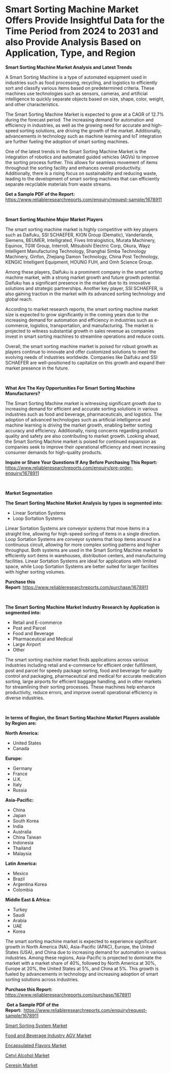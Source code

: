 <p><h1>Smart Sorting Machine Market Offers Provide Insightful Data for the Time Period from 2024 to 2031 and also Provide Analysis Based on Application, Type, and Region</h1></p><p><strong>Smart Sorting Machine Market Analysis and Latest Trends</strong></p>
<p><p>A Smart Sorting Machine is a type of automated equipment used in industries such as food processing, recycling, and logistics to efficiently sort and classify various items based on predetermined criteria. These machines use technologies such as sensors, cameras, and artificial intelligence to quickly separate objects based on size, shape, color, weight, and other characteristics.</p><p>The Smart Sorting Machine Market is expected to grow at a CAGR of 12.7% during the forecast period. The increasing demand for automation and efficiency in industries, as well as the growing need for accurate and high-speed sorting solutions, are driving the growth of the market. Additionally, advancements in technology such as machine learning and IoT integration are further fueling the adoption of smart sorting machines.</p><p>One of the latest trends in the Smart Sorting Machine Market is the integration of robotics and automated guided vehicles (AGVs) to improve the sorting process further. This allows for seamless movement of items throughout the sorting facility and enhances overall productivity. Additionally, there is a rising focus on sustainability and reducing waste, leading to the development of smart sorting machines that can efficiently separate recyclable materials from waste streams.</p></p>
<p><strong>Get a Sample PDF of the Report:&nbsp;</strong> <a href="https://www.reliableresearchreports.com/enquiry/request-sample/1678911">https://www.reliableresearchreports.com/enquiry/request-sample/1678911</a></p>
<p>&nbsp;</p>
<p><strong>Smart Sorting Machine Major Market Players</strong></p>
<p><p>The smart sorting machine market is highly competitive with key players such as Daifuku, SSI SCHAEFER, KION Group (Dematic), Vanderlande, Siemens, BEUMER, Intelligrated, Fives Intralogistics, Murata Machinery, Equinox, TGW Group, Interroll, Mitsubishi Electric Corp, Okura, Wayz Intelligent Manufacturing Technology, Shanghai Simba Technology Machinery, Ginfon, Zhejiang Damon Technology, China Post Technology, KENGIC Intelligent Equipment, HOUNG FUH, and Omh Science Group.</p><p>Among these players, Daifuku is a prominent company in the smart sorting machine market, with a strong market growth and future growth potential. Daifuku has a significant presence in the market due to its innovative solutions and strategic partnerships. Another key player, SSI SCHAEFER, is also gaining traction in the market with its advanced sorting technology and global reach.</p><p>According to market research reports, the smart sorting machine market size is expected to grow significantly in the coming years due to the increasing demand for automation and efficiency in industries such as e-commerce, logistics, transportation, and manufacturing. The market is projected to witness substantial growth in sales revenue as companies invest in smart sorting machines to streamline operations and reduce costs.</p><p>Overall, the smart sorting machine market is poised for robust growth as players continue to innovate and offer customized solutions to meet the evolving needs of industries worldwide. Companies like Daifuku and SSI SCHAEFER are well-positioned to capitalize on this growth and expand their market presence in the future.</p></p>
<p>&nbsp;</p>
<p><strong>What Are The Key Opportunities For Smart Sorting Machine Manufacturers?</strong></p>
<p><p>The Smart Sorting Machine market is witnessing significant growth due to increasing demand for efficient and accurate sorting solutions in various industries such as food and beverage, pharmaceuticals, and logistics. The adoption of advanced technologies such as artificial intelligence and machine learning is driving the market growth, enabling better sorting accuracy and efficiency. Additionally, rising concerns regarding product quality and safety are also contributing to market growth. Looking ahead, the Smart Sorting Machine market is poised for continued expansion as companies seek to improve their operational efficiency and meet increasing consumer demands for high-quality products.</p></p>
<p><strong>Inquire or Share Your Questions If Any Before Purchasing This Report:</strong> <a href="https://www.reliableresearchreports.com/enquiry/pre-order-enquiry/1678911">https://www.reliableresearchreports.com/enquiry/pre-order-enquiry/1678911</a></p>
<p>&nbsp;</p>
<p><strong>Market Segmentation</strong></p>
<p><strong>The Smart Sorting Machine Market Analysis by types is segmented into:</strong></p>
<p><ul><li>Linear Sortation Systems</li><li>Loop Sortation Systems</li></ul></p>
<p><p>Linear Sortation Systems are conveyor systems that move items in a straight line, allowing for high-speed sorting of items in a single direction. Loop Sortation Systems are conveyor systems that loop items around in a continuous circuit, allowing for more complex sorting patterns and higher throughput. Both systems are used in the Smart Sorting Machine market to efficiently sort items in warehouses, distribution centers, and manufacturing facilities. Linear Sortation Systems are ideal for applications with limited space, while Loop Sortation Systems are better suited for larger facilities with higher sorting volumes.</p></p>
<p><strong>Purchase this Report:&nbsp;</strong><a href="https://www.reliableresearchreports.com/purchase/1678911">https://www.reliableresearchreports.com/purchase/1678911</a></p>
<p>&nbsp;</p>
<p><strong>The Smart Sorting Machine Market Industry Research by Application is segmented into:</strong></p>
<p><ul><li>Retail and E-commerce</li><li>Post and Parcel</li><li>Food and Beverage</li><li>Pharmaceutical and Medical</li><li>Large Airport</li><li>Other</li></ul></p>
<p><p>The smart sorting machine market finds applications across various industries including retail and e-commerce for efficient order fulfillment, post and parcel for speedy package sorting, food and beverage for quality control and packaging, pharmaceutical and medical for accurate medication sorting, large airports for efficient baggage handling, and in other markets for streamlining their sorting processes. These machines help enhance productivity, reduce errors, and improve overall operational efficiency in diverse industries.</p></p>
<p>&nbsp;</p>
<p><strong>In terms of Region, the Smart Sorting Machine Market Players available by Region are:</strong></p>
<p>
    <p> <strong> North America: </strong>
        <ul>
            <li>United States</li>
            <li>Canada</li>
        </ul>
        </p> 
    <p> <strong> Europe: </strong>
        <ul>
            <li>Germany</li>
            <li>France</li>
            <li>U.K.</li>
            <li>Italy</li>
            <li>Russia</li>
        </ul>
        </p> 
    <p> <strong> Asia-Pacific: </strong>
        <ul>
            <li>China</li>
            <li>Japan</li>
            <li>South Korea</li>
            <li>India</li>
            <li>Australia</li>
            <li>China Taiwan</li>
            <li>Indonesia</li>
            <li>Thailand</li>
            <li>Malaysia</li>
        </ul>
        </p> 
    <p> <strong> Latin America: </strong>
        <ul>
            <li>Mexico</li>
            <li>Brazil</li>
            <li>Argentina Korea</li>
            <li>Colombia</li>
        </ul>
        </p> 
    <p> <strong> Middle East & Africa: </strong>
        <ul>
            <li>Turkey</li>
            <li>Saudi</li>
            <li>Arabia</li>
            <li>UAE</li>
            <li>Korea</li>
        </ul>
    </p>
    </p>
<p><p>The smart sorting machine market is expected to experience significant growth in North America (NA), Asia-Pacific (APAC), Europe, the United States (USA), and China due to increasing demand for automation in various industries. Among these regions, Asia-Pacific is projected to dominate the market with a market share of 40%, followed by North America at 30%, Europe at 20%, the United States at 5%, and China at 5%. This growth is fueled by advancements in technology and increasing adoption of smart sorting solutions across industries.</p></p>
<p><strong>Purchase this Report: </strong><a href="https://www.reliableresearchreports.com/purchase/1678911">https://www.reliableresearchreports.com/purchase/1678911</a></p>
<p>&nbsp;<strong>Get a Sample PDF of the Report:&nbsp;&nbsp;</strong><a href="https://www.reliableresearchreports.com/enquiry/request-sample/1678911">https://www.reliableresearchreports.com/enquiry/request-sample/1678911</a></p>
<p><strong></strong></p>
<p><p><a href="https://github.com/brentleyjimmiealvaradoz4l1rea/Market-Research-Report-List-1/blob/main/smart-sorting-system-market.md">Smart Sorting System Market</a></p><p><a href="https://github.com/Angelnienowdseej3e45z3p8c/Market-Research-Report-List-1/blob/main/food-and-beverage-industry-agv-market.md">Food and Beverage Industry AGV Market</a></p><p><a href="https://medium.com/@anthonywade766/encapsulated-flavors-market-size-and-market-trends-complete-industry-overview-2024-to-2031-eb67eafa78ba">Encapsulated Flavors Market</a></p><p><a href="https://medium.com/@anthonywade766/cetyl-alcohol-market-exploring-market-share-market-trends-and-future-growth-1fc05b03b497">Cetyl Alcohol Market</a></p><p><a href="https://medium.com/@anthonywade766/ceresin-market-exploring-market-share-market-trends-and-future-growth-db4c623c97ee">Ceresin Market</a></p></p>